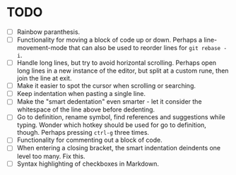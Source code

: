 # TODO

- [ ] Rainbow paranthesis.
- [ ] Functionality for moving a block of code up or down. Perhaps a line-movement-mode that can also be used to reorder lines for `git rebase -i`.
- [ ] Handle long lines, but try to avoid horizontal scrolling. Perhaps open long lines in a new instance of the editor, but split at a custom rune, then join the line at exit.
- [ ] Make it easier to spot the cursor when scrolling or searching.
- [ ] Keep indentation when pasting a single line.
- [ ] Make the "smart dedentation" even smarter - let it consider the whitespace of the line above before dedenting.
- [ ] Go to definition, rename symbol, find references and suggestions while typing. Wonder which hotkey should be used for go to definition, though.
      Perhaps pressing `ctrl-g` three times.
- [ ] Functionality for commenting out a block of code.
- [ ] When entering a closing bracket, the smart indentation deindents one level too many. Fix this.
- [ ] Syntax highlighting of checkboxes in Markdown.
